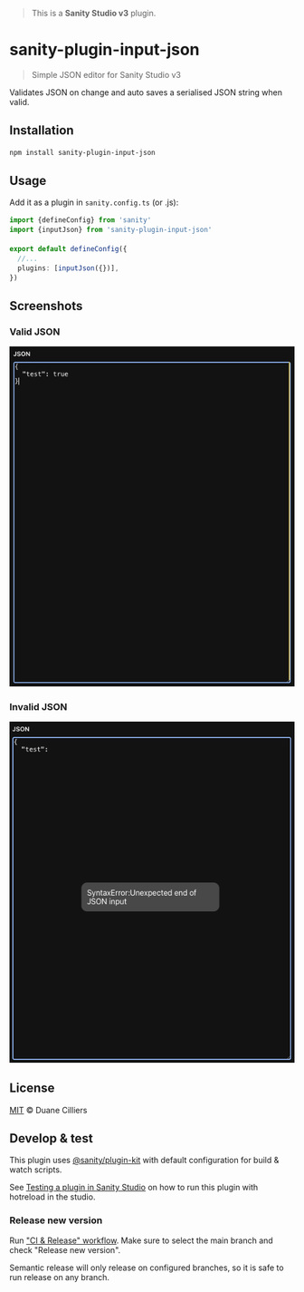 > This is a **Sanity Studio v3** plugin.

# sanity-plugin-input-json

> Simple JSON editor for Sanity Studio v3

Validates JSON on change and auto saves a serialised JSON string when valid.

## Installation

```sh
npm install sanity-plugin-input-json
```

## Usage

Add it as a plugin in `sanity.config.ts` (or .js):

```ts
import {defineConfig} from 'sanity'
import {inputJson} from 'sanity-plugin-input-json'

export default defineConfig({
  //...
  plugins: [inputJson({})],
})
```

## Screenshots

### Valid JSON

![screenshot](screenshot-valid.png)

### Invalid JSON

![screenshot](screenshot-invalid.png)

## License

[MIT](LICENSE) © Duane Cilliers

## Develop & test

This plugin uses [@sanity/plugin-kit](https://github.com/sanity-io/plugin-kit)
with default configuration for build & watch scripts.

See [Testing a plugin in Sanity Studio](https://github.com/sanity-io/plugin-kit#testing-a-plugin-in-sanity-studio)
on how to run this plugin with hotreload in the studio.


### Release new version

Run ["CI & Release" workflow](TODO/actions/workflows/main.yml).
Make sure to select the main branch and check "Release new version".

Semantic release will only release on configured branches, so it is safe to run release on any branch.